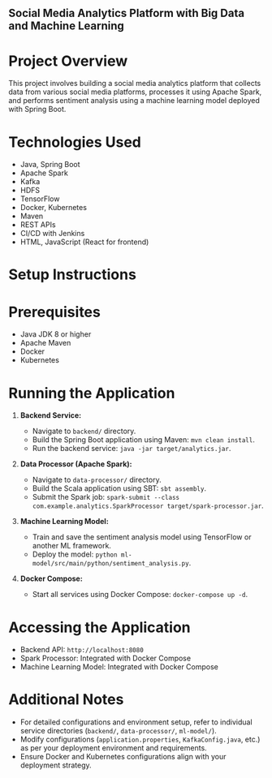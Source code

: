 ## Social Media Analytics Platform with Big Data and Machine Learning

# Project Overview

This project involves building a social media analytics platform that collects data from various social media platforms, processes it using Apache Spark, and performs sentiment analysis using a machine learning model deployed with Spring Boot.

# Technologies Used

- Java, Spring Boot
- Apache Spark
- Kafka
- HDFS
- TensorFlow 
- Docker, Kubernetes
- Maven
- REST APIs
- CI/CD with Jenkins
- HTML, JavaScript (React for frontend)

# Setup Instructions

# Prerequisites

- Java JDK 8 or higher
- Apache Maven
- Docker
- Kubernetes 

# Running the Application

1. **Backend Service:**
   - Navigate to `backend/` directory.
   - Build the Spring Boot application using Maven: `mvn clean install`.
   - Run the backend service: `java -jar target/analytics.jar`.

2. **Data Processor (Apache Spark):**
   - Navigate to `data-processor/` directory.
   - Build the Scala application using SBT: `sbt assembly`.
   - Submit the Spark job: `spark-submit --class com.example.analytics.SparkProcessor target/spark-processor.jar`.

3. **Machine Learning Model:**
   - Train and save the sentiment analysis model using TensorFlow or another ML framework.
   - Deploy the model: `python ml-model/src/main/python/sentiment_analysis.py`.

4. **Docker Compose:**
   - Start all services using Docker Compose: `docker-compose up -d`.

# Accessing the Application

- Backend API: `http://localhost:8080`
- Spark Processor: Integrated with Docker Compose
- Machine Learning Model: Integrated with Docker Compose

# Additional Notes

- For detailed configurations and environment setup, refer to individual service directories (`backend/`, `data-processor/`, `ml-model/`).
- Modify configurations (`application.properties`, `KafkaConfig.java`, etc.) as per your deployment environment and requirements.
- Ensure Docker and Kubernetes configurations align with your deployment strategy.
